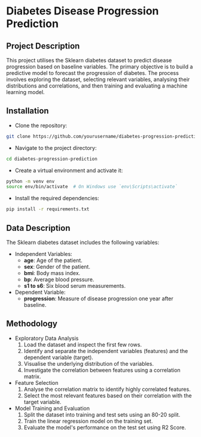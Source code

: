# Diabetes Disease Progression Prediction
## Project Description
This project utilises the Sklearn diabetes dataset to predict disease progression based on baseline variables. 
The primary objective is to build a predictive model to forecast the progression of diabetes. 
The process involves exploring the dataset, selecting relevant variables, analysing their distributions and correlations, and then training and evaluating a machine learning model.

## Installation
- Clone the repository:
```bash
git clone https://github.com/yourusername/diabetes-progression-prediction.git
```
- Navigate to the project directory:
```bash
cd diabetes-progression-prediction
```
- Create a virtual environment and activate it:
```bash
python -m venv env
source env/bin/activate  # On Windows use `env\Scripts\activate`
```
- Install the required dependencies:
```bash
pip install -r requirements.txt
```
## Data Description
The Sklearn diabetes dataset includes the following variables:
- Independent Variables:
    - **age**: Age of the patient.
    - **sex**: Gender of the patient.
    - **bmi**: Body mass index.
    - **bp**: Average blood pressure.
    - **s1 to s6**: Six blood serum measurements.
- Dependent Variable:
    - **progression**: Measure of disease progression one year after baseline.
  
## Methodology
- Exploratory Data Analysis
    1. Load the dataset and inspect the first few rows.
    2. Identify and separate the independent variables (features) and the dependent variable (target).
    3. Visualise the underlying distribution of the variables.
    4. Investigate the correlation between features using a correlation matrix.
- Feature Selection
    1. Analyse the correlation matrix to identify highly correlated features.
    2. Select the most relevant features based on their correlation with the target variable.
- Model Training and Evaluation
    1. Split the dataset into training and test sets using an 80-20 split.
    2. Train the linear regression model on the training set.
    3. Evaluate the model's performance on the test set using R2 Score.
